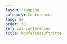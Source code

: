 ```yaml
---
layout: tagpage
category: Conferences
lang: de
order: 30
ref: cat-conferences
title: Konferenzauftritte
---
```

